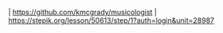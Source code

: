 | https://github.com/kmcgrady/musicologist
| https://stepik.org/lesson/50613/step/1?auth=login&unit=28987
